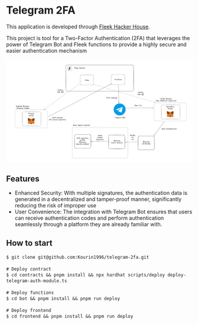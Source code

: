 # Telegram 2FA

This application is developed through [Fleek Hacker House](https://lu.ma/Fleek-Hacker-House-EthCC).

This project is tool for a Two-Factor Authentication (2FA) that leverages the power of Telegram Bot and Fleek functions to provide a highly secure and easier authentication mechanism

![](architecture.png)

## Features

- Enhanced Security: With multiple signatures, the authentication data is generated in a decentralized and tamper-proof manner, significantly reducing the risk of improper use
- User Convenience: The integration with Telegram Bot ensures that users can receive authentication codes and perform authentication seamlessly through a platform they are already familiar with.

## How to start

```
$ git clone git@github.com:Kourin1996/telegram-2fa.git

# Deploy contract
$ cd contracts && pnpm install && npx hardhat scripts/deploy deploy-telegram-auth-module.ts

# Deploy functions
$ cd bot && pnpm install && pnpm run deploy

# Deploy frontend
$ cd frontend && pnpm install && pnpm run deploy
```
